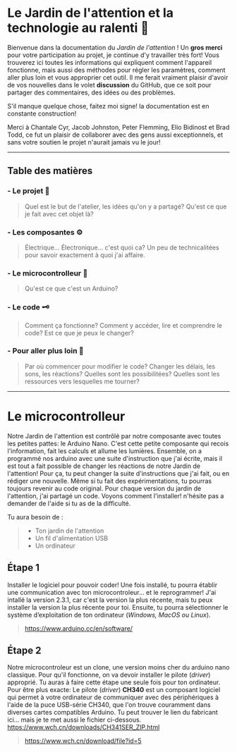 # Le Jardin de l'attention et la technologie au ralenti 🌿

Bienvenue dans la documentation du *Jardin de l'attention* ! Un **gros merci** pour votre participation au projet, je continue d'y travailler très fort! Vous trouverez ici toutes les informations qui expliquent comment l'appareil fonctionne, mais aussi des méthodes pour régler les paramètres, comment aller plus loin et vous approprier cet outil. Il me ferait vraiment plaisir d'avoir de vos nouvelles dans le volet **discussion** du GitHub, que ce soit pour partager des commentaires, des idées ou des problèmes. 

S'il manque quelque chose, faitez moi signe! la documentation est en constante construction!

Merci à Chantale Cyr, Jacob Johnston, Peter Flemming, Elio Bidinost et Brad Todd, ce fut un plaisir de collaborer avec des gens aussi exceptionnels, et sans votre soutien le projet n'aurait jamais vu le jour!

--------------
## Table des matières
### - Le projet 📖
>Quel est le but de l'atelier, les idées qu'on y a partagé?
>Qu'est ce que je fait avec cet objet là? 
### - Les composantes ⚙️
> Électrique... Électronique... c'est quoi ca?
> Un peu de technicalitées pour savoir exactement à quoi j'ai affaire.
### - Le microcontrolleur 🧠
> Qu'est ce que c'est un Arduino?
### - Le code 🗝️
> Comment ça fonctionne? Comment y accéder, lire et comprendre le code? Est ce que je peux le changer?
### - Pour aller plus loin 🎁
> Par où commencer pour modifier le code? Changer les délais, les sons, les réactions?
> Quelles sont les possibilitées?
> Quelles sont les ressources vers lesquelles me tourner?

------

# Le microcontrolleur
Notre Jardin de l'attention est contrôlé par notre composante avec toutes les petites pattes: le Arduino Nano. C'est cette petite composante qui recois l'information, fait les calculs et allume les lumières. Ensemble, on a programmé nos arduino avec une suite d'instruction que j'ai écrite, mais il est tout a fait possible de changer les réactions de notre Jardin de l'attention! Pour ça, tu peut changer la suite d'instructions que j'ai fait, ou en rédiger une nouvelle. Même si tu fait des expérimentations, tu pourras toujours revenir au code original. Pour chaque version du jardin de l'attention, j'ai partagé un code. Voyons comment l'installer! n'hésite pas a demander de l'aide si tu as de la difficulté.

Tu aura besoin de : 
> - Ton jardin de l'attention
> - Un fil d'alimentation USB
> - Un ordinateur

## Étape 1
Installer le logiciel pour pouvoir coder!
Une fois installé, tu pourra établir une communication avec ton microcontroleur... et le reprogrammer! J'ai intallé la version 2.3.1, car c'est la version la plus récente, mais tu peux installer la version la plus récente pour toi. Ensuite, tu pourra sélectionner le système d’exploitation de ton ordinateur (*Windows, MacOS ou Linux*).
> https://www.arduino.cc/en/software/

## Étape 2
Notre microcontroleur est un clone, une version moins cher du arduino nano classique. Pour qu'il fonctionne, on va devoir installer le pilote (*driver*) approprié. Tu auras à faire cette étape une seule fois pour ton ordinateur.
Pour être plus exacte: Le pilote (*driver*) **CH340** est un composant logiciel qui permet à votre ordinateur de communiquer avec des périphériques à l'aide de la puce USB-série CH340, que l'on trouve couramment dans diverses cartes compatibles Arduino. Tu peut trouver le lien du fabricant ici... mais je te met aussi le fichier ci-dessous. https://www.wch.cn/downloads/CH341SER_ZIP.html 
> https://www.wch.cn/download/file?id=5


